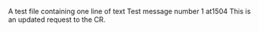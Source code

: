 A test file containing one line of text
Test message number 1 at1504
This is an updated request to the CR.
